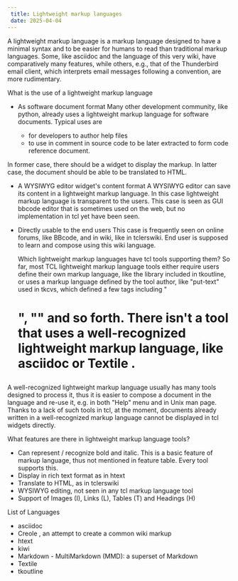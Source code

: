 ```yaml
---
 title: Lightweight markup languages
 date: 2025-04-04
---
```

 A lightweight markup language is a markup language designed to have a minimal syntax and to be easier for humans to read than traditional markup languages. Some, like asciidoc and the language of this very wiki, have comparatively many features, while others, e.g., that of the Thunderbird email client, which interprets email messages following a convention, are more rudimentary.

  What is the use of a lightweight markup language
- As software document format 
   Many other development community, like python, already uses a lightweight markup language for software documents. Typical uses are

    - for developers to author help files
    - to use in comment in source code to be later extracted to form code reference document.

In former case, there should be a widget to display the markup. In latter case, the document should be able to be translated to HTML.

- A WYSIWYG editor widget's content format 
   A WYSIWYG editor can save its content in a lightweight markup language. In this case lightweight markup language is transparent to the users. This case is seen as GUI bbcode editor that is sometimes used on the web, but no implementation in tcl yet have been seen.
- Directly usable to the end users 
   This case is frequently seen on online forums, like BBcode, and in wiki, like in tclerswiki. End user is supposed to learn and compose using this wiki language.

  Which lightweight markup languages have tcl tools supporting them? 
So far, most TCL lightweight markup language tools either require users define their own markup language, like the library included in tkoutline, or uses a markup language defined by the tool author, like "put-text" used in tkcvs, which defined a few tags including "<h1>", "<cmp>" and so forth. There isn't a tool that uses a well-recognized lightweight markup language, like asciidoc or Textile .

A well-recognized lightweight markup language usually has many tools designed to process it, thus it is easier to compose a document in the language and re-use it, e.g. in both "Help" menu and in Unix man page. Thanks to a lack of such tools in tcl, at the moment, documents already written in a well-recognized markup language cannot be displayed in tcl widgets directly.

   What features are there in lightweight markup language tools? 
   - Can represent / recognize bold and italic. This is a basic feature of markup language, thus not mentioned in feature table. Every tool supports this.
   - Display in rich text format as in htext
   - Translate to HTML, as in tclerswiki
   - WYSIWYG editing, not seen in any tcl markup language tool
   - Support of Images (I), Links (L), Tables (T) and Headings (H)
   
   List of Languages 
   - asciidoc
   - Creole , an attempt to create a common wiki markup
   - htext
   - kiwi
   - Markdown
    -   MultiMarkdown (MMD): a superset of Markdown
   - Textile
   - tkoutline



